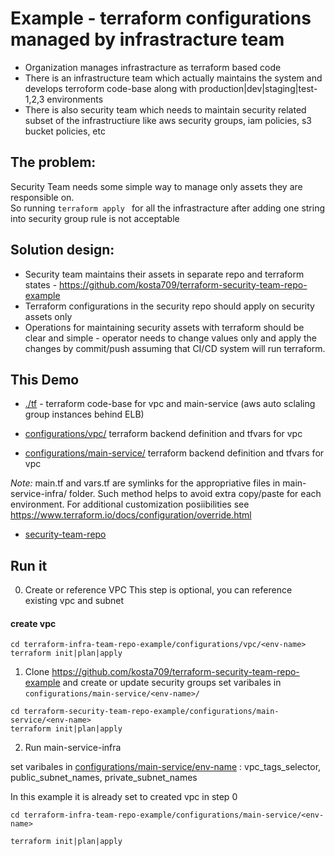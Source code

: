 # Example - terraform configurations managed by infrastracture team

* Organization manages infrastracture as terraform based code
* There is an infrastructure team which actually maintains the system and develops terroform code-base along with production|dev|staging|test-1,2,3 environments
* There is also security team which needs to maintain security related subset of the infrastructiure like aws security groups, iam policies, s3 bucket policies, etc

## The problem: 
Security Team needs some simple way to manage only assets they are responsible on.  
So running `terraform apply ` for all the infrastracture after adding one string into security group rule is not acceptable

## Solution design:
* Security team maintains their assets in separate repo and terraform states - https://github.com/kosta709/terraform-security-team-repo-example
* Terraform configurations in the security repo should apply on security assets only
* Operations for maintaining security assets with terraform should be clear and simple - operator needs to change values only and apply the changes by commit/push assuming that CI/CD system will run terraform. 

## This Demo
* [./tf](tf) - terraform code-base for vpc and main-service (aws auto sclaling group instances behind ELB) 

* [configurations/vpc/<environment-name>](configurations/vpc/dev) terraform backend definition and tfvars for vpc

* [configurations/main-service/<environment-name>](configurations/main-service/dev) terraform backend definition and tfvars for vpc


*Note:* main.tf and vars.tf are symlinks for the appropriative files in main-service-infra/ folder. Such method helps to avoid extra copy/paste for each environment. For additional customization posiibilities see https://www.terraform.io/docs/configuration/override.html 

* [security-team-repo](https://github.com/kosta709/terraform-security-team-repo-example)

## Run it
0. Create or reference VPC
This step is optional, you can reference existing vpc and subnet
#### create vpc
```
cd terraform-infra-team-repo-example/configurations/vpc/<env-name>
terraform init|plan|apply
```

1. Clone https://github.com/kosta709/terraform-security-team-repo-example and create or update security groups
set varibales in `configurations/main-service/<env-name>/`

```
cd terraform-security-team-repo-example/configurations/main-service/<env-name>
terraform init|plan|apply
```

2. Run main-service-infra

set varibales in [configurations/main-service/env-name](configurations/main-service/dev/terraform.tfvars)  : vpc_tags_selector, public_subnet_names, private_subnet_names  

In this example it is already set to created vpc in step 0

```
cd terraform-infra-team-repo-example/configurations/main-service/<env-name>

terraform init|plan|apply
```



